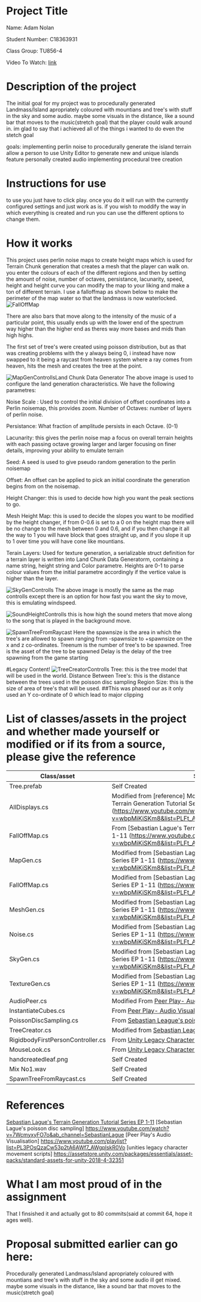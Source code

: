 # Project Title

Name: Adam Nolan	

Student Number: C18363931	

Class Group: TU856-4

Video To Watch: [link](https://www.youtube.com/watch?v=PX4MiwkWo-I)

# Description of the project
The initial goal for my project was to procedurally generated Landmass/Island apropriately coloured with mountians and tree's with stuff in the sky and some audio. maybe some visuals in the distance, like a sound bar that moves to the music(stretch goal) that the player could walk around in. im glad to say that i achieved all of the things i wanted to do even the stetch goal

goals:
implementing perlin noise to procedurally generate the island terrain
allow a person to use Unity Editor to generate new and unique islands
feature personally created audio
implementing procedural tree creation

# Instructions for use
to use you just have to click play. once you do it will run with the currently configured settings and just work as is.
if you wish to moddify the way in which everything is created and run you can use the different options to change them.

# How it works
This project uses perlin noise maps to create height maps which is used for Terrain Chunk generation that creates a mesh that the player can walk on. you enter the colours of each of the different regions and then by setting the amount of noise, number of octaves, persistance, lacunarity, speed, height and height curve you can modify the map to your liking and make a ton of different terrain.
I use a falloffmap as shown below to make the perimeter of the map water so that the landmass is now waterlocked.
![FallOffMap](Images/FallOffMap.PNG)

There are also bars that move along to the intensity of the music of a particular point, this usually ends up with the lower end of the spectrum way higher than the higher end as theres way more bases and mids than high highs.

The first set of tree's were created using poisson distribution, but as that was creating problems with the y always being 0, i instead have now swapped to it being a raycast from heaven system where a ray comes from heaven, hits the mesh and creates the tree at the point.

![MapGenControlls](Images/MapGeneratorControlls.PNG)Land Chunk Data Generator
The above image is used to configure the land generation characteristics. We have the following parametres:

Noise Scale : Used to control the initial division of offset coordinates into a Perlin noisemap, this provides zoom.
Number of Octaves: number of layers of perlin noise.

Persistance: What fraction of amplitude persists in each Octave. (0-1)

Lacunarity: this gives the perlin noise map a focus on overall terrain heights with each passing octave growing larger and larger focusing on finer details, improving your ability to emulate terrain

Seed: A seed is used to give pseudo random generation to the perlin noisemap

Offset: An offset can be applied to pick an initial coordinate the generation begins from on the noisemap.

Height Changer: this is used to decide how high you want the peak sections to go.

Mesh Height Map: this is used to decide the slopes you want to be modified by the height changer, if from 0-0.6 is set to a 0 on the height map there will be no change to the mesh between 0 and 0.6, and if you then change it all the way to 1 you will have block that goes straight up, and if you slope it up to 1 over time you will have cone like mountians.

Terain Layers: Used for texture generation, a serializable struct definition for a terrain layer is written into Land Chunk Data Generatorm, containing a name string, height string and Color parametre. Heights are 0-1 to parse colour values from the initial parametre accordingly if the vertice value is higher than the layer.

![SkyGenControlls](Images/SkyGeneratorControlls.PNG)
The above image is mostly the same as the map controlls except there is an option for how fast you want the sky to move, this is emulating windspeed.

![SoundHeightControlls](Images/SoundHeightController.PNG)
this is how high the sound meters that move along to the song that is played in the background move.

![SpawnTreeFromRaycast](Images/SpawnTreeFromRaycast.PNG)
Here the spawnsize is the area in which the tree's are allowed to spawn ranging from -spawnsize to +spawnsize on the x and z co-ordinates.
Treenum is the number of tree's to be spawned.
Tree is the asset of the tree to be spawned
Delay is the delay of the tree spawning from the game starting

#Legacy Content!
![TreeCreatorControlls](Images/TreeCreator.PNG)
Tree: this is the tree model that will be used in the world.
Distance Between Tree's: this is the distance between the trees used in the poisson disc sampling
Region Size: this is the size of area of tree's that will be used.
##This was phased our as it only used an Y co-ordinate of 0 which lead to major clipping

# List of classes/assets in the project and whether made yourself or modified or if its from a source, please give the reference

| Class/asset | Source |
|-----------|-----------|
| Tree.prefab | Self Created |
| AllDisplays.cs | Modified from [reference] Modified from [Sebastian Lague's Terrain Generation Tutorial Series EP 1-11 (https://www.youtube.com/watch?v=wbpMiKiSKm8&list=PLFt_AvWsXl0eBW2EiBtl_sxmDtSgZBxB3) |
| FallOffMap.cs | From [Sebastian Lague's Terrain Generation Tutorial Series EP 1-11 (https://www.youtube.com/watch?v=wbpMiKiSKm8&list=PLFt_AvWsXl0eBW2EiBtl_sxmDtSgZBxB3) |
| MapGen.cs | Modified from [Sebastian Lague's Terrain Generation Tutorial Series EP 1-11 (https://www.youtube.com/watch?v=wbpMiKiSKm8&list=PLFt_AvWsXl0eBW2EiBtl_sxmDtSgZBxB3) |
| FallOffMap.cs | Modified from [Sebastian Lague's Terrain Generation Tutorial Series EP 1-11 (https://www.youtube.com/watch?v=wbpMiKiSKm8&list=PLFt_AvWsXl0eBW2EiBtl_sxmDtSgZBxB3) |
| MeshGen.cs | Modified from [Sebastian Lague's Terrain Generation Tutorial Series EP 1-11 (https://www.youtube.com/watch?v=wbpMiKiSKm8&list=PLFt_AvWsXl0eBW2EiBtl_sxmDtSgZBxB3) |
| Noise.cs | Modified from [Sebastian Lague's Terrain Generation Tutorial Series EP 1-11 (https://www.youtube.com/watch?v=wbpMiKiSKm8&list=PLFt_AvWsXl0eBW2EiBtl_sxmDtSgZBxB3) |
| SkyGen.cs | Modified from [Sebastian Lague's Terrain Generation Tutorial Series EP 1-11 (https://www.youtube.com/watch?v=wbpMiKiSKm8&list=PLFt_AvWsXl0eBW2EiBtl_sxmDtSgZBxB3) |
| TextureGen.cs | Modified from [Sebastian Lague's Terrain Generation Tutorial Series EP 1-11 (https://www.youtube.com/watch?v=wbpMiKiSKm8&list=PLFt_AvWsXl0eBW2EiBtl_sxmDtSgZBxB3) |
| AudioPeer.cs | Modified From [Peer Play- Audio Visualization playlist](https://www.youtube.com/watch?v=5pmoP1ZOoNs&list=PL3POsQzaCw53p2tA6AWf7_AWgplskR0Vo&ab_channel=PeerPlay)|
| InstantiateCubes.cs | From [Peer Play- Audio Visualization playlist](https://www.youtube.com/watch?v=5pmoP1ZOoNs&list=PL3POsQzaCw53p2tA6AWf7_AWgplskR0Vo&ab_channel=PeerPlay) |
| PoissonDiscSampling.cs | From [Sebastian League's poisson disk tutorial](https://www.youtube.com/watch?v=7WcmyxyFO7o&ab_channel=SebastianLague) |
| TreeCreator.cs | Modified from [Sebastian League's poisson disk tutorial](https://www.youtube.com/watch?v=7WcmyxyFO7o&ab_channel=SebastianLague) |
| RigidbodyFirstPersonController.cs | From [Unity Legacy Character Content](https://assetstore.unity.com/packages/essentials/asset-packs/standard-assets-for-unity-2018-4-32351) |
| MouseLook.cs | From [Unity Legacy Character Content](https://assetstore.unity.com/packages/essentials/asset-packs/standard-assets-for-unity-2018-4-32351) |
| handcreatedleaf.png | Self Created |
| Mix No1.wav | Self Created |
| SpawnTreeFromRaycast.cs | Self Created |

# References
 [Sebastian Lague's Terrain Generation Tutorial Series EP 1-11](https://www.youtube.com/watch?v=wbpMiKiSKm8&list=PLFt_AvWsXl0eBW2EiBtl_sxmDtSgZBxB3)
[Sebastian Lague's poisson disc sampling] https://www.youtube.com/watch?v=7WcmyxyFO7o&ab_channel=SebastianLague
[Peer Play's Audio Visualisation] https://www.youtube.com/playlist?list=PL3POsQzaCw53p2tA6AWf7_AWgplskR0Vo
[unities legacy character movement scripts] https://assetstore.unity.com/packages/essentials/asset-packs/standard-assets-for-unity-2018-4-32351
# What I am most proud of in the assignment
That I finsished it and actually got to 80 commits(said at commit 64, hope it ages well).
# Proposal submitted earlier can go here:
Procedurally generated Landmass/Island apropriately coloured with mountians and tree's with stuff in the sky and some audio ill get mixed. maybe some visuals in the distance, like a sound bar that moves to the music(stretch goal)

